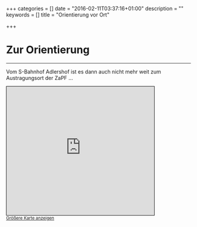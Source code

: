 +++
categories = []
date = "2016-02-11T03:37:16+01:00"
description = ""
keywords = []
title = "Orientierung vor Ort"

+++
# Zur Orientierung
---
Vom S-Bahnhof Adlershof ist es dann auch nicht mehr weit zum Austragungsort der ZaPF ...

<iframe width=80% height="350" frameborder="0" scrolling="no" marginheight="0" marginwidth="0" src="http://www.openstreetmap.org/export/embed.html?bbox=13.518612384796143%2C52.427338196064454%2C13.540735244750975%2C52.4385499135805&amp;layer=mapnik&amp;marker=52.43294441135496%2C13.52967381477356" style="border: 1px solid black"></iframe><br/><small><a href="http://www.openstreetmap.org/?mlat=52.4329&amp;mlon=13.5297#map=16/52.4329/13.5297">Größere Karte anzeigen</a></small>

